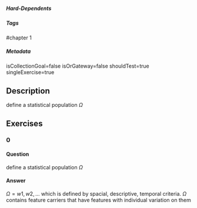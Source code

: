 ##### Hard-Dependents

##### Tags
#chapter 1
##### Metadata

isCollectionGoal=false
isOrGateway=false
shouldTest=true
singleExercise=true

## Description
define a statistical population $\Omega$
## Exercises

### 0

#### Question
define a statistical population $\Omega$
#### Answer
$\Omega = {w1,w2,...}$
which is defined by spacial, descriptive, temporal criteria.
$\Omega$ contains feature carriers that have features with individual variation on them
